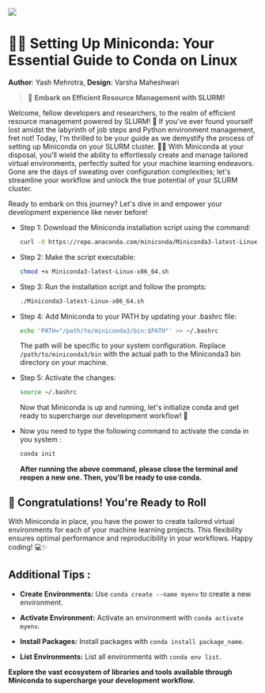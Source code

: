 ![](https://cdn.hashnode.com/res/hashnode/image/upload/v1715286115628/8035e669-9507-4d9f-b4ff-8daf04c96e5b.png?w=1600&h=840&fit=crop&crop=entropy&auto=compress,format&format=webp)
# 🐍🌱 Setting Up Miniconda: Your Essential Guide to Conda on Linux 
**Author**: Yash Mehrotra, **Design**: Varsha Maheshwari
> 🚀 **Embark on Efficient Resource Management with SLURM!** 


Welcome, fellow developers and researchers, to the realm of efficient resource management powered by SLURM! 🌟 If you've ever found yourself lost amidst the labyrinth of job steps and Python environment management, fret not! Today, I'm thrilled to be your guide as we demystify the process of setting up Miniconda on your SLURM cluster. 🐍🔧 With Miniconda at your disposal, you'll wield the ability to effortlessly create and manage tailored virtual environments, perfectly suited for your machine learning endeavors. Gone are the days of sweating over configuration complexities; let's streamline your workflow and unlock the true potential of your SLURM cluster.

Ready to embark on this journey? Let's dive in and empower your development experience like never before!

* Step 1: Download the Miniconda installation script using the command:
    
    ```bash
    curl -O https://repo.anaconda.com/miniconda/Miniconda3-latest-Linux-x86_64.sh
    ```
    
* Step 2: Make the script executable:
    
    ```bash
    chmod +x Miniconda3-latest-Linux-x86_64.sh
    ```
    
* Step 3: Run the installation script and follow the prompts:
    
    ```bash
    ./Miniconda3-latest-Linux-x86_64.sh
    ```
    
* Step 4: Add Miniconda to your PATH by updating your .bashrc file:
    
    ```bash
    echo 'PATH="/path/to/miniconda3/bin:$PATH"' >> ~/.bashrc
    ```
    
    The path will be specific to your system configuration. Replace `/path/to/miniconda3/bin` with the actual path to the Miniconda3 bin directory on your machine.
    
* Step 5: Activate the changes:
    
    ```bash
    source ~/.bashrc
    ```
    
    Now that Miniconda is up and running, let's initialize conda and get ready to supercharge our development workflow! 🎉
    
* Now you need to type the following command to activate the conda in you system :
    
    ```bash
    conda init
    ```
    
    **After running the above command, please close the terminal and reopen a new one. Then, you'll be ready to use conda.**
    

## 🎉 **Congratulations! You're Ready to Roll**

With Miniconda in place, you have the power to create tailored virtual environments for each of your machine learning projects. This flexibility ensures optimal performance and reproducibility in your workflows. Happy coding! 💻✨

## **Additional Tips :**

* **Create Environments:** Use `conda create --name myenv` to create a new environment.
    
* **Activate Environment:** Activate an environment with `conda activate myenv`.
    
* **Install Packages:** Install packages with `conda install package_name`.
    
* **List Environments:** List all environments with `conda env list`.
    

**Explore the vast ecosystem of libraries and tools available through Miniconda to supercharge your development workflow.**
